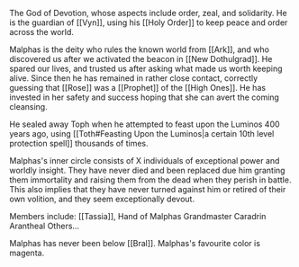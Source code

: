 The God of Devotion, whose aspects include order, zeal, and solidarity. He is the guardian of [[Vyn]], using his [[Holy Order]] to keep peace and order across the world. 

Malphas is the deity who rules the known world from [[Ark]], and who discovered us after we activated the beacon in [[New Dothulgrad]]. He spared our lives, and trusted us after asking what made us worth keeping alive. Since then he has remained in rather close contact, correctly guessing that [[Rose]] was a [[Prophet]] of the [[High Ones]]. He has invested in her safety and success hoping that she can avert the coming cleansing.

He sealed away Toph when he attempted to feast upon the Luminos 400 years ago, using [[Toth#Feasting Upon the Luminos|a certain 10th level protection spell]] thousands of times.

Malphas's inner circle consists of X individuals of exceptional power and worldly insight. They have never died and been replaced due him granting them immortality and raising them from the dead when they perish in battle. This also implies that they have never turned against him or retired of their own volition, and they seem exceptionally devout.

Members include:
[[Tassia]], Hand of Malphas
Grandmaster Caradrin Arantheal
Others...

Malphas has never been below [[Bral]].
Malphas's favourite color is magenta.
